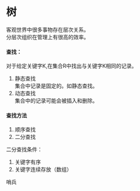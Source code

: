 # 树

客观世界中很多事物存在层次关系。  
分层次组织在管理上有很高的效率。

#### 查找：
对于给定关键字K,在集合R中找出与关键字K相同的记录。

<ol>
<li>静态查找</li>
集合中记录是固定的。如静态查找。
<li>动态查找</li>
集合中的记录可能会被插入和删除。
</ol>

#### 查找方法
<ol>
<li>顺序查找</li>
<li>二分查找</li>
</ol>

二分查找条件：
<ol>
<li>关键字有序</li>
<li>关键字连续存放（数组）</li>
</ol>
哨兵